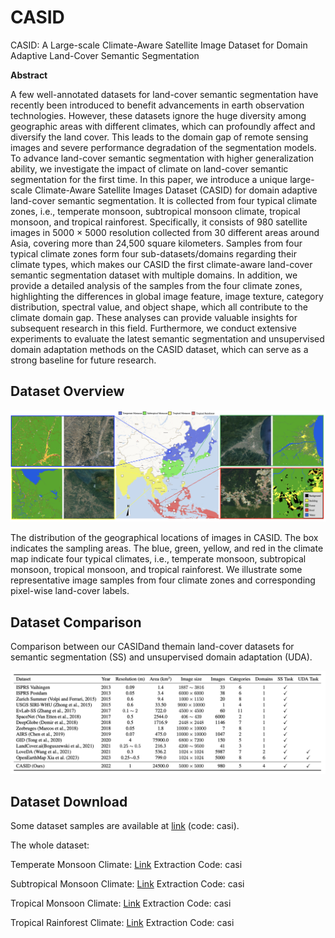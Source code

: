 # CASID

CASID: A Large-scale Climate-Aware Satellite Image Dataset for Domain Adaptive Land-Cover Semantic Segmentation



**Abstract**

A few well-annotated datasets for land-cover semantic segmentation have recently been introduced to benefit advancements in earth observation technologies.
However, these datasets ignore the huge diversity among geographic areas with different climates, which can profoundly affect and diversify the land cover. 
This leads to the domain gap of remote sensing images and severe performance degradation of the segmentation models.
To advance land-cover semantic segmentation with higher generalization ability,  we investigate the impact of climate on land-cover semantic segmentation for the first time.
In this paper, we introduce a unique large-scale Climate-Aware Satellite Images Dataset (CASID) for domain adaptive land-cover semantic segmentation.
It is collected from four typical climate zones, i.e., temperate monsoon, subtropical monsoon climate, tropical monsoon, and tropical rainforest.
Specifically, it consists of 980 satellite images in 5000 $\times$ 5000 resolution collected from 30 different areas around Asia, covering more than 24,500 square kilometers.
Samples from four typical climate zones form four sub-datasets/domains regarding their climate types, which makes our CASID the first climate-aware land-cover semantic segmentation dataset with multiple domains.
In addition, we provide a detailed analysis of the samples from the four climate zones, highlighting the differences in global image feature, image texture, category distribution, spectral value, and object shape, which all contribute to the climate domain gap. These analyses can provide valuable insights for subsequent research in this field.
Furthermore, we conduct extensive experiments to evaluate the latest semantic segmentation and unsupervised domain adaptation methods on the CASID dataset, which can serve as a strong baseline for future research.



## Dataset Overview

<img src="https://github.com/Linwei-Chen/CASID/blob/main/static/dataset_overview.png" width="1024px">

The distribution of the geographical locations of images in CASID. 
The box indicates the sampling areas.
The blue, green, yellow, and red in the climate map indicate four typical climates, i.e., temperate monsoon, subtropical monsoon, tropical monsoon, and tropical rainforest.
We illustrate some representative image samples from four climate zones and corresponding pixel-wise land-cover labels.



## Dataset Comparison

Comparison between our CASIDand themain land-cover datasets for semantic segmentation (SS) and unsupervised domain adaptation (UDA).

<img src="https://github.com/Linwei-Chen/CASID/blob/main/static/dataset_comparison.png" width="1024px">



## Dataset  Download

Some dataset samples are available at [link](https://pan.baidu.com/s/1Y8XgLWDEomH7Z16i3r3Ufw) (code: casi).

The whole dataset: 

Temperate Monsoon Climate: [Link](https://pan.baidu.com/s/1dyaWq63osAJbgwPbPDIX6Q) 
Extraction Code: casi 

Subtropical Monsoon Climate: [Link](https://pan.baidu.com/s/1aSEy_xZP3pxzxglia1J0xw) 
Extraction Code: casi 

Tropical Monsoon Climate: [Link](https://pan.baidu.com/s/1WEZ4daJKPwbvUa0preofAg) 
Extraction Code: casi 

Tropical Rainforest Climate: [Link](https://pan.baidu.com/s/1OJTeQRKd9NOjUGJZMMzHfQ) 
Extraction Code: casi
